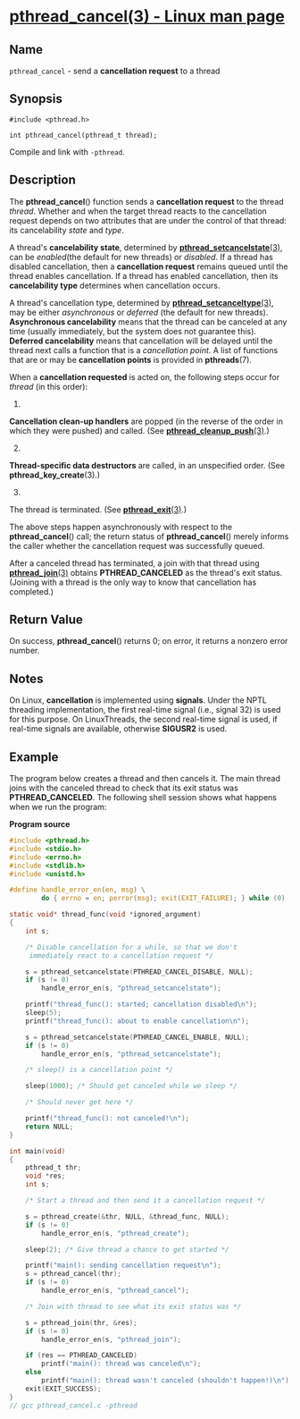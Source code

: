 # [pthread_cancel(3) - Linux man page](https://linux.die.net/man/3/pthread_cancel)

## Name

`pthread_cancel` - send a **cancellation request** to a thread

## Synopsis

```
#include <pthread.h>

int pthread_cancel(pthread_t thread);
```

Compile and link with `-pthread`.

## Description

The **pthread_cancel**() function sends a **cancellation request** to the thread *thread*. Whether and when the target thread reacts to the cancellation request depends on two attributes that are under the control of that thread: its cancelability *state* and *type*.

A thread's **cancelability state**, determined by [**pthread_setcancelstate**(3)](https://linux.die.net/man/3/pthread_setcancelstate), can be *enabled*(the default for new threads) or *disabled*. If a thread has disabled cancellation, then a **cancellation request** remains queued until the thread enables cancellation. If a thread has enabled cancellation, then its **cancelability type** determines when cancellation occurs.

A thread's cancellation type, determined by [**pthread_setcanceltype**(3)](https://linux.die.net/man/3/pthread_setcanceltype), may be either *asynchronous* or *deferred* (the default for new threads). **Asynchronous cancelability** means that the thread can be canceled at any time (usually immediately, but the system does not guarantee this). **Deferred cancelability** means that cancellation will be delayed until the thread next calls a function that is a *cancellation point*. A list of functions that are or may be **cancellation points** is provided in **pthreads**(7).

When a **cancellation requested** is acted on, the following steps occur for *thread* (in this order):

1.

**Cancellation clean-up handlers** are popped (in the reverse of the order in which they were pushed) and called. (See [**pthread_cleanup_push**(3)](https://linux.die.net/man/3/pthread_cleanup_push).)

2.

**Thread-specific data destructors** are called, in an unspecified order. (See **pthread_key_create**(3).)

3.

The thread is terminated. (See [**pthread_exit**(3)](https://linux.die.net/man/3/pthread_exit).)

The above steps happen asynchronously with respect to the **pthread_cancel**() call; the return status of **pthread_cancel**() merely informs the caller whether the cancellation request was successfully queued.

After a canceled thread has terminated, a join with that thread using [**pthread_join**(3)](https://linux.die.net/man/3/pthread_join) obtains **PTHREAD_CANCELED** as the thread's exit status. (Joining with a thread is the only way to know that cancellation has completed.)

## Return Value

On success, **pthread_cancel**() returns 0; on error, it returns a nonzero error number.

## Notes

On Linux, **cancellation** is implemented using **signals**. Under the NPTL threading implementation, the first real-time signal (i.e., signal 32) is used for this purpose. On LinuxThreads, the second real-time signal is used, if real-time signals are available, otherwise **SIGUSR2** is used.

## Example

The program below creates a thread and then cancels it. The main thread joins with the canceled thread to check that its exit status was **PTHREAD_CANCELED**. The following shell session shows what happens when we run the program:

**Program source**

```c
#include <pthread.h>
#include <stdio.h>
#include <errno.h>
#include <stdlib.h>
#include <unistd.h>

#define handle_error_en(en, msg) \
        do { errno = en; perror(msg); exit(EXIT_FAILURE); } while (0)

static void* thread_func(void *ignored_argument)
{
	int s;

	/* Disable cancellation for a while, so that we don't
	 immediately react to a cancellation request */

	s = pthread_setcancelstate(PTHREAD_CANCEL_DISABLE, NULL);
	if (s != 0)
		handle_error_en(s, "pthread_setcancelstate");

	printf("thread_func(): started; cancellation disabled\n");
	sleep(5);
	printf("thread_func(): about to enable cancellation\n");

	s = pthread_setcancelstate(PTHREAD_CANCEL_ENABLE, NULL);
	if (s != 0)
		handle_error_en(s, "pthread_setcancelstate");

	/* sleep() is a cancellation point */

	sleep(1000); /* Should get canceled while we sleep */

	/* Should never get here */

	printf("thread_func(): not canceled!\n");
	return NULL;
}

int main(void)
{
	pthread_t thr;
	void *res;
	int s;

	/* Start a thread and then send it a cancellation request */

	s = pthread_create(&thr, NULL, &thread_func, NULL);
	if (s != 0)
		handle_error_en(s, "pthread_create");

	sleep(2); /* Give thread a chance to get started */

	printf("main(): sending cancellation request\n");
	s = pthread_cancel(thr);
	if (s != 0)
		handle_error_en(s, "pthread_cancel");

	/* Join with thread to see what its exit status was */

	s = pthread_join(thr, &res);
	if (s != 0)
		handle_error_en(s, "pthread_join");

	if (res == PTHREAD_CANCELED)
		printf("main(): thread was canceled\n");
	else
		printf("main(): thread wasn't canceled (shouldn't happen!)\n");
	exit(EXIT_SUCCESS);
}
// gcc pthread_cancel.c -pthread


```



